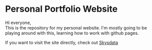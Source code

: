 # Personal Portfolio Website

Hi everyone,  
This is the repository for my personal website. I'm mostly going to be playing around with this, learning how to work with github pages.  

If you want to visit the site directly, check out [Skysdata](https://skysdata.de)
